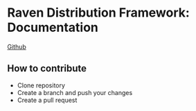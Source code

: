 # Raven Distribution Framework: Documentation

[Github](https://github.com/ravenprotocol)

## How to contribute
* Clone repository
* Create a branch and push your changes
* Create a pull request